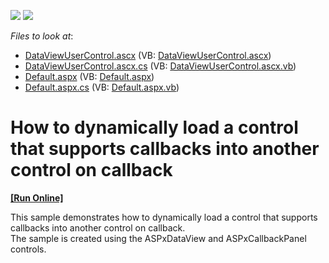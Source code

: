 <!-- default badges list -->
[![](https://img.shields.io/badge/Open_in_DevExpress_Support_Center-FF7200?style=flat-square&logo=DevExpress&logoColor=white)](https://supportcenter.devexpress.com/ticket/details/E1340)
[![](https://img.shields.io/badge/📖_How_to_use_DevExpress_Examples-e9f6fc?style=flat-square)](https://docs.devexpress.com/GeneralInformation/403183)
<!-- default badges end -->
<!-- default file list -->
*Files to look at*:

* [DataViewUserControl.ascx](./CS/ExampleE1340/DataViewUserControl.ascx) (VB: [DataViewUserControl.ascx](./VB/ExampleE1340/DataViewUserControl.ascx))
* [DataViewUserControl.ascx.cs](./CS/ExampleE1340/DataViewUserControl.ascx.cs) (VB: [DataViewUserControl.ascx.vb](./VB/ExampleE1340/DataViewUserControl.ascx.vb))
* [Default.aspx](./CS/ExampleE1340/Default.aspx) (VB: [Default.aspx](./VB/ExampleE1340/Default.aspx))
* [Default.aspx.cs](./CS/ExampleE1340/Default.aspx.cs) (VB: [Default.aspx.vb](./VB/ExampleE1340/Default.aspx.vb))
<!-- default file list end -->
# How to dynamically load a control that supports callbacks into another control on callback
<!-- run online -->
**[[Run Online]](https://codecentral.devexpress.com/e1340/)**
<!-- run online end -->


<p>This sample demonstrates how to dynamically load a control that supports callbacks into another control on callback.<br />
The sample is created using the ASPxDataView and ASPxCallbackPanel controls.</p>

<br/>


